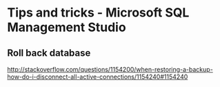 Tips and tricks - Microsoft SQL Management Studio
===

Roll back database
---
http://stackoverflow.com/questions/1154200/when-restoring-a-backup-how-do-i-disconnect-all-active-connections/1154240#1154240

